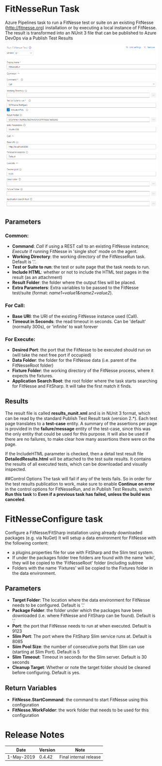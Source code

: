 # FitNesseRun Task
Azure Pipelines task to run a FitNesse test or suite on an existing FitNesse (http://fitnesse.org) installation or by executing a local instance of FitNesse. The result is transformed into an NUnit 3 file that can be published to Azure DevOps via a Publish Test Results 

![FitNesseRun parameters](Screenshot-Parameters.png)

## Parameters
### Common:
- **Command**: *Call* if using a REST call to an existing FitNesse instance; *Execute* if running FitNesse in 'single shot' mode on the agent.
- **Working Directory**: the working directory of the FitNesseRun task. Default is '.'.
- **Test or Suite to run**: the test or suite page that the task needs to run.
- **Include HTML**: whether or not to include the HTML test pages in the result (as an attachment)
- **Result Folder**: the folder where the output files will be placed.
- **Extra Parameters**: Extra variables to be passed to the FitNesse test/suite (format: *name1=value1&name2=value2*).

### For Call:
- **Base URI**: the URI of the existing FitNesse instance used (Call).
- **Timeout in Seconds**: the read timeout in seconds. Can be 'default' (normally 300s), or 'infinite' to wait forever

### For Execute:
- **Desired Port**: the port that the FitNesse to be executed should run on (will take the next free port if occupied)
- **Data Folder**: the folder for the FitNesse data (i.e. parent of the FitNesseRoot folder)
- **Fixture Folder**: the working directory of the FitNesse process, where it expects the fixtures.
- **Application Search Root**: the root folder where the task starts searching for FitNesse and FitSharp. It will take the first match it finds. 

## Results
The result file is called **results_nunit.xml** and is in NUnit 3 format, which can be read by the standard Publish Test Result task (version 2.\*). Each test page translates to a **test-case** entity. A summary of the assertions per page is provided in the **failure/message** entity of the test-case, since this was the only entity that could be used for this purpose. It will also be used if there are no failures, to make clear how many assertions there were on the page. 

If the IncludeHTML parameter is checked, then a detail test result file **DetailedResults.html** will be attached to the test suite results. It contains the results of all executed tests, which can be downloadad and visually inspected.

##Control Options
The task will fail if any of the tests fails. So in order for the test results publication to work, make sure to enable **Continue on error** in the control options for FitNesseRun, and in Publish Test Results, switch **Run this task** to **Even if a previous task has failed, unless the build was canceled**.

# FitNesseConfigure task
Configure a FitNesse/FitSharp installation using already downloaded packages (e.g. via NuGet)
It will setup a data environment for FitNesse with the following content: 
- a plugins.properties file for use with FitSharp and the Slim test system.
- If under the packages folder tree folders are found with the name 'wiki', they will be copied to the 'FitNesseRoot' folder (including subtree
- Folders with the name 'Fixtures' will be copied to the Fixtures folder in the data environment. 

## Parameters	
- **Target Folder**: The location where the data environment for FitNesse needs to be configured. Default is '.'
- **Package Folder**: the folder under which the packages have been downloaded (i.e. where FitNesse and FitSharp can be found). Default is '.' 
- **Port**: the port that FitNesse needs to run at when executed. Default is 9123
- **Slim Port**: The port where the FitSharp Slim service runs at. Default is 8085
- **Siim Pool Size**: the number of consecutive ports that Slim can use (starting at Slim Port). Default is 5
- **Slim Timeout**: Timeout in seconds for the Slim server. Default is 30 seconds
- **Cleanup Target**: Whether or note the target folder should be cleaned before configuring. Default is yes.

## Return Variables
- **FitNesse.StartCommand**: the command to start FitNesse using this configuration
- **FitNesse.WorkFolder**: the work folder that needs to be used for this configuration

# Release Notes
|Date      |Version|Note                  |
|----------|-------|----------------------|
|1-May-2019|0.4.42 |Final internal release|